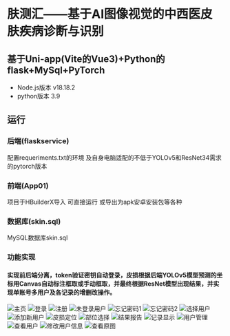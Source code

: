 # 肤测汇——基于AI图像视觉的中西医皮肤疾病诊断与识别
## 基于Uni-app(Vite的Vue3)+Python的flask+MySql+PyTorch
* Node.js版本 v18.18.2
* python版本 3.9
## 运行
### 后端(flaskservice)
配置requeriments.txt的环境 及自身电脑适配的不低于YOLOv5和ResNet34需求的pytorch版本
### 前端(App01)
项目于HBuilderX导入
可直接运行 或导出为apk安卓安装包等各种
### 数据库(skin.sql)
MySQL数据库skin.sql
### 功能实现
#### 实现前后端分离，token验证密钥自动登录，皮损根据后端YOLOv5模型预测的坐标用Canvas自动标注框取或手动框取，并最终根据ResNet模型出现结果，并实现单账号多用户及各记录的增删改操作。
![主页](https://github.com/QiuHPcode/picture/blob/master/%E4%B8%BB%E9%A1%B5.png)
![登录](https://github.com/QiuHPcode/picture/blob/master/%E7%99%BB%E5%BD%95.png)
![注册](https://github.com/QiuHPcode/picture/blob/master/%E6%B3%A8%E5%86%8C.png)
![未登录用户](https://github.com/QiuHPcode/picture/blob/master/%E6%9C%AA%E7%99%BB%E5%BD%95%E7%94%A8%E6%88%B7.png)
![忘记密码1](https://github.com/QiuHPcode/picture/blob/master/%E5%BF%98%E8%AE%B0%E5%AF%86%E7%A0%811.png)
![忘记密码2](https://github.com/QiuHPcode/picture/blob/master/%E5%BF%98%E8%AE%B0%E5%AF%86%E7%A0%812.png)
![选择用户](https://github.com/QiuHPcode/picture/blob/master/%E9%80%89%E6%8B%A9%E7%94%A8%E6%88%B7.png)
![添加新用户](https://github.com/QiuHPcode/picture/blob/master/%E6%B7%BB%E5%8A%A0%E6%96%B0%E7%94%A8%E6%88%B7.png)
![皮损定位](https://github.com/QiuHPcode/picture/blob/master/%E7%9A%AE%E6%8D%9F%E5%AE%9A%E4%BD%8D.png)
![部位选择](https://github.com/QiuHPcode/picture/blob/master/%E9%83%A8%E4%BD%8D%E9%80%89%E6%8B%A9.png)
![结果报告](https://github.com/QiuHPcode/picture/blob/master/%E7%BB%93%E6%9E%9C%E6%8A%A5%E5%91%8A.png)
![记录显示](https://github.com/QiuHPcode/picture/blob/master/%E8%AE%B0%E5%BD%95%E6%98%BE%E7%A4%BA.png)
![用户管理](https://github.com/QiuHPcode/picture/blob/master/%E7%94%A8%E6%88%B7%E7%AE%A1%E7%90%86.png)
![查看用户](https://github.com/QiuHPcode/picture/blob/master/%E6%9F%A5%E7%9C%8B%E7%94%A8%E6%88%B7.png)
![修改用户信息](https://github.com/QiuHPcode/picture/blob/master/%E4%BF%AE%E6%94%B9%E7%94%A8%E6%88%B7%E4%BF%A1%E6%81%AF.png)
![查看原图](https://github.com/QiuHPcode/picture/blob/master/%E6%9F%A5%E7%9C%8B%E5%8E%9F%E5%9B%BE.png)
